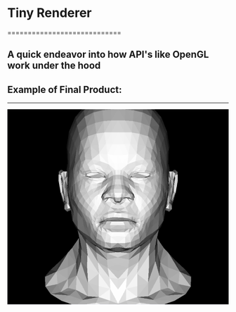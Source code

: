 # Tiny Renderer
============================
## A quick endeavor into how API's like OpenGL work under the hood

## Example of Final Product:
----------------------------
![Example](https://github.com/brennengreen/TinyRenderer/blob/master/Example.png)